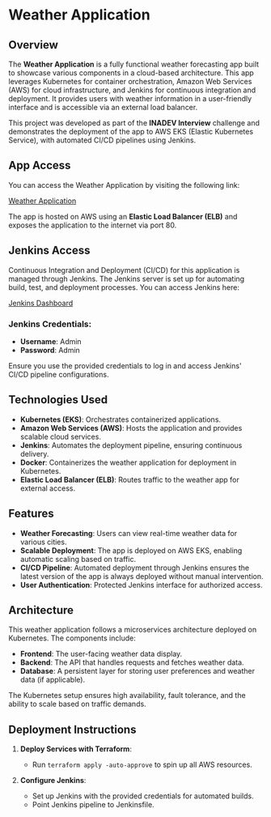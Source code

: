 # Weather Application

## Overview

The **Weather Application** is a fully functional weather forecasting app built to showcase various components in a cloud-based architecture. This app leverages Kubernetes for container orchestration, Amazon Web Services (AWS) for cloud infrastructure, and Jenkins for continuous integration and deployment. It provides users with weather information in a user-friendly interface and is accessible via an external load balancer.

This project was developed as part of the **INADEV Interview** challenge and demonstrates the deployment of the app to AWS EKS (Elastic Kubernetes Service), with automated CI/CD pipelines using Jenkins.

## App Access

You can access the Weather Application by visiting the following link:

[Weather Application](http://a0ebe174bcef5479eb084b35ef6ed616-838719233.us-east-2.elb.amazonaws.com)

The app is hosted on AWS using an **Elastic Load Balancer (ELB)** and exposes the application to the internet via port 80.

## Jenkins Access

Continuous Integration and Deployment (CI/CD) for this application is managed through Jenkins. The Jenkins server is set up for automating build, test, and deployment processes. You can access Jenkins here:

[Jenkins Dashboard](http://ec2-3-139-85-130.us-east-2.compute.amazonaws.com:8080)

### Jenkins Credentials:
- **Username**: Admin
- **Password**: Admin

Ensure you use the provided credentials to log in and access Jenkins' CI/CD pipeline configurations.

## Technologies Used

- **Kubernetes (EKS)**: Orchestrates containerized applications.
- **Amazon Web Services (AWS)**: Hosts the application and provides scalable cloud services.
- **Jenkins**: Automates the deployment pipeline, ensuring continuous delivery.
- **Docker**: Containerizes the weather application for deployment in Kubernetes.
- **Elastic Load Balancer (ELB)**: Routes traffic to the weather app for external access.

## Features

- **Weather Forecasting**: Users can view real-time weather data for various cities.
- **Scalable Deployment**: The app is deployed on AWS EKS, enabling automatic scaling based on traffic.
- **CI/CD Pipeline**: Automated deployment through Jenkins ensures the latest version of the app is always deployed without manual intervention.
- **User Authentication**: Protected Jenkins interface for authorized access.

## Architecture

This weather application follows a microservices architecture deployed on Kubernetes. The components include:

- **Frontend**: The user-facing weather data display.
- **Backend**: The API that handles requests and fetches weather data.
- **Database**: A persistent layer for storing user preferences and weather data (if applicable).

The Kubernetes setup ensures high availability, fault tolerance, and the ability to scale based on traffic demands.

## Deployment Instructions

1. **Deploy Services with Terraform**: 
   - Run `terraform apply -auto-approve` to spin up all AWS resources.
      
2. **Configure Jenkins**:
   - Set up Jenkins with the provided credentials for automated builds.
   - Point Jenkins pipeline to Jenkinsfile.

